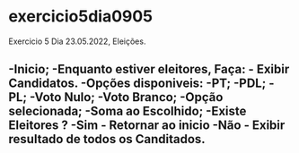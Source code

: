 # exercicio5dia0905
Exercicio 5 Dia 23.05.2022, Eleições.


-Inicio;
  -Enquanto estiver eleitores, Faça:
    - Exibir Candidatos.
      -Opções disponiveis:
        -PT;
        -PDL;
        -PL;
        -Voto Nulo;
        -Voto Branco;
      -Opção selecionada;
      -Soma ao Escolhido;
      -Existe Eleitores ? 
        -Sim - Retornar ao inicio
        -Não - Exibir resultado de todos os Canditados.
  -
